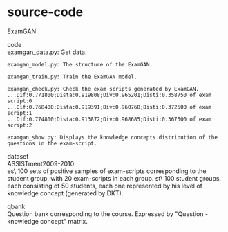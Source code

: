 # source-code
ExamGAN

code\
    examgan_data.py: Get data.
    
    examgan_model.py: The structure of the ExamGAN.
    
    examgan_train.py: Train the ExamGAN model.
    
    examgan_check.py: Check the exam scripts generated by ExamGAN.
	...Dif:0.771800;Dista:0.919808;Div:0.965201;Disti:0.358750 of exam script:0
	...Dif:0.768400;Dista:0.919391;Div:0.960768;Disti:0.372500 of exam script:1
	...Dif:0.774800;Dista:0.913872;Div:0.968685;Disti:0.367500 of exam script:2
	
    examgan_show.py: Displays the knowledge concepts distribution of the questions in the exam-script.

dataset\
    ASSISTment2009-2010\
       es\ 100 sets of positive samples of exam-scripts corresponding to the student group, with 20 exam-scripts in each group.
       st\ 100 student groups, each consisting of 50 students, each one represented by his level of knowledge concept (generated by DKT).

qbank\
    Question bank corresponding to the course. Expressed by "Question - knowledge concept" matrix.



